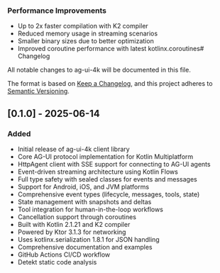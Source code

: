 ### Performance Improvements
- Up to 2x faster compilation with K2 compiler
- Reduced memory usage in streaming scenarios
- Smaller binary sizes due to better optimization
- Improved coroutine performance with latest kotlinx.coroutines# Changelog

All notable changes to ag-ui-4k will be documented in this file.

The format is based on [Keep a Changelog](https://keepachangelog.com/en/1.0.0/),
and this project adheres to [Semantic Versioning](https://semver.org/spec/v2.0.0.html).

## [0.1.0] - 2025-06-14

### Added
- Initial release of ag-ui-4k client library
- Core AG-UI protocol implementation for Kotlin Multiplatform
- HttpAgent client with SSE support for connecting to AG-UI agents
- Event-driven streaming architecture using Kotlin Flows
- Full type safety with sealed classes for events and messages
- Support for Android, iOS, and JVM platforms
- Comprehensive event types (lifecycle, messages, tools, state)
- State management with snapshots and deltas
- Tool integration for human-in-the-loop workflows
- Cancellation support through coroutines
- Built with Kotlin 2.1.21 and K2 compiler
- Powered by Ktor 3.1.3 for networking
- Uses kotlinx.serialization 1.8.1 for JSON handling
- Comprehensive documentation and examples
- GitHub Actions CI/CD workflow
- Detekt static code analysis